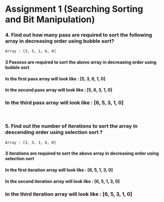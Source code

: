 # Assignment 1 (Searching Sorting and Bit Manipulation)

### **4. Find out how many pass are required to sort the following array in decreasing order using bubble sort?**
```
Array : [3, 5, 1, 6, 0]
```

#### 3 Passess are required to sort the above array in decreasing order using bubble sort
#### In the first pass array will look like : [5, 3, 6, 1, 0]
#### In the second pass array will look like : [5, 6, 3, 1, 0]
### In the third pass array will look like : [6, 5, 3, 1, 0]


<br/>

### **5. Find out the number of iterations to sort the array in descending order using selection sort ?**
```
Array : [3, 5, 1, 6, 0]
```
#### 3 iterations are required to sort the above array in decreasing order using selection sort

#### In the first iteration array will look like : [6, 5, 1, 3, 0]
#### In the second iteration array will look like : [6, 5, 1, 3, 0]
### In the third iteration array will look like : [6, 5, 3, 1, 0]